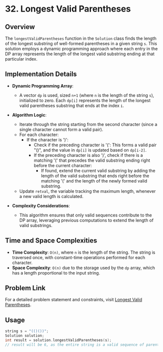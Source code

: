 # 32. Longest Valid Parentheses

## Overview
The `longestValidParentheses` function in the `Solution` class finds the length of the longest substring of well-formed parentheses in a given string `s`. This solution employs a dynamic programming approach where each entry in the DP array represents the length of the longest valid substring ending at that particular index.

## Implementation Details
- **Dynamic Programming Array**:
  - A vector `dp` is used, sized `n+1` (where `n` is the length of the string `s`), initialized to zero. Each `dp[i]` represents the length of the longest valid parentheses substring that ends at the index `i`.
  
- **Algorithm Logic**:
  - Iterate through the string starting from the second character (since a single character cannot form a valid pair).
  - For each character:
    - If the character is ')':
      - Check if the preceding character is '(': This forms a valid pair "()", and the value in `dp[i]` is updated based on `dp[i-2]`.
      - If the preceding character is also ')', check if there is a matching '(' that precedes the valid substring ending right before the current character:
        - If found, extend the current valid substring by adding the length of the valid substring that ends right before the matching '(' and the length of the newly formed valid substring.
  - Update `retval`, the variable tracking the maximum length, whenever a new valid length is calculated.
  
- **Complexity Considerations**:
  - This algorithm ensures that only valid sequences contribute to the DP array, leveraging previous computations to extend the length of valid substrings.

## Time and Space Complexities
- **Time Complexity**: `O(n)`, where `n` is the length of the string. The string is traversed once, with constant-time operations performed for each character.
- **Space Complexity**: `O(n)` due to the storage used by the `dp` array, which has a length proportional to the input string.

## Problem Link
For a detailed problem statement and constraints, visit [Longest Valid Parentheses](https://leetcode.com/problems/longest-valid-parentheses/).

## Usage
```cpp
string s = "(()())";
Solution solution;
int result = solution.longestValidParentheses(s);
// result will be 6, as the entire string is a valid sequence of parentheses.
